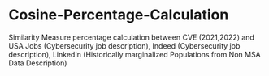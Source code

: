 # Cosine-Percentage-Calculation
Similarity Measure percentage calculation between CVE (2021,2022) and  USA Jobs (Cybersecurity job description), Indeed (Cybersecurity job description), LinkedIn (Historically marginalized Populations from Non MSA Data Description)

